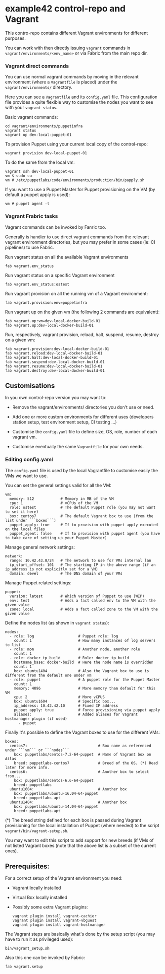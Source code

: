 # example42 control-repo and Vagrant

This contro-repo contains different Vagrant environments for different purposes.

You can work with then directly issuing ```vagrant``` commands in ```vagrant/environments/<env_name>``` or via Fabric from the main repo dir.


### Vagrant direct commands

You can use normal vagrant commands by moving in the relevant environment (where a ```Vagrantfile``` is placed) under the ```vagrant/environments/``` directory.

Here you can see a ```Vagrantfile``` and its ```config.yaml``` file. This configuration file provides a quite flexible way to customise the nodes you want to see with your ```vagrant status```.

Basic vagrant commands:

    cd vagrant/environments/puppetinfra
    vagrant status
    vagrant up dev-local-puppet-01

To provision Puppet using your current local copy of the control-repo:

    vagrant provision dev-local-puppet-01

To do the same from the local vm:

    vagrant ssh dev-local-puppet-01
    vm $ sudo su -
    vm # /etc/puppetlabs/code/environments/production/bin/papply.sh

If you want to use a Puppet Master for Puppet provisioning on the VM (by default a puppet apply is used):

    vm # puppet agent -t 


### Vagrant Frabric tasks

Vagrant commands can be invoked by Fanric too.

Generally is handier to use direct vagrant commands from the relevant vagrant environment directories, but you may prefer in some cases (ie: CI pipelines) to use Fabric.

Run vagrant status on all the available Vagrant environments

    fab vagrant.env_status

Run vagrant status on a specific Vagrant environment

    fab vagrant.env_status:ostest

Run vagrant provision on all the running vm of a Vagrant environment:

    fab vagrant.provision:env=puppetinfra

Run vagrant up on the given vm (the following 2 commands are equivalent):

    fab vagrant.up:vm=dev-local-docker-build-01
    fab vagrant.up:dev-local-docker-build-01

Run, respectively, vagrant provision, reload, halt, suspend, resume, destroy  on a given vm:

    fab vagrant.provision:dev-local-docker-build-01
    fab vagrant.reload:dev-local-docker-build-01
    fab vagrant.halt:dev-local-docker-build-01
    fab vagrant.suspend:dev-local-docker-build-01
    fab vagrant.resume:dev-local-docker-build-01
    fab vagrant.destroy:dev-local-docker-build-01


## Customisations

In you own control-repo version you may want to:

  - Remove the vagrant/environments/ directories you don't use or need.

  - Add one or more custom environments for different uses (developers station setup, test environment setup, CI testing ...)

  - Customise the ```config.yaml``` file to define size, OS, role, number of each vagrant vm.

  - Customise eventually the same ```Vagrantfile``` for your own needs. 

### Editing config.yaml

The ```config.yaml``` file is used by the local Vagrantfile to customise easily the VMs we want to use.

You can set the general settings valid for all the VM:

    vm:
      memory: 512            # Memory in MB of the VM
      cpu: 1                 # vCPUs of the VM
      role: ostest           # The default Puppet role (you may not want to set it here)
      box: centos7           # The default Vagrant box to use (from the list under ```boxes```)
      puppet_apply: true     # If to provision with puppet apply executed on the local files
      puppet_agent: false    # If to provision with puppet agent (you have to take care of setting up your Puppet Master)

Manage general network settings:

    network:
      range: 10.42.43.0/24   # The network to use for VMs internal lan
      ip_start_offset: 101   # The starting IP in the above range (if an ip_address is not explicitly set for a VM)
      domain: devel          # The DNS domain of your VMs

Manage Puppet related settings:

    puppet:
      version: latest        # Which version of Puppet to use (WIP)
      env: test              # Adds a fact called env to the VM with the given value
      zone: local            # Adds a fact called zone to the VM with the given value

Define the nodes list (as shown in ```vagrant status```):

    nodes:
      - role: log                    # Puppet role: log
        count: 1                     # How many instances of log servers to list
      - role: mon                    # Another node, another role
        count: 1
      - role: docker_tp_build        # Role: docker_tp_build
        hostname_base: docker-build  # Here the node name is overridden
        count: 1                  
        box: ubuntu1404              # Also the Vagrant box to use is different from the default one under vm
      - role: puppet                 # A puppet role for the Puppet Master
        count: 1
        memory: 4096                 # More memory than default for this VM
        cpu: 2                       # More vCPUS
        box: ubuntu1604              # Specific box...
        ip_address: 10.42.42.10      # Fixed IP address
        puppet_apply: true           # Force provisioning via puppet apply
        aliases:                     # Added aliases for Vagrant hostmanager plugin (if used)
          - puppet

Finally it's possible to define the Vagrant boxes to use for the different VMs:

    boxes:
      centos7:                                # Box name as referenced under ```vm``` or ```nodes```
        box: puppetlabs/centos-7.2-64-puppet  # Name of Vagrant box on Atlas
        breed: puppetlabs-centos7             # Breed of the OS. (*) Read later for more info.
      centos6:                                # Another box to select from...
        box: puppetlabs/centos-6.6-64-puppet
        breed: puppetlabs
      ubuntu1604:                             # Another box
        box: puppetlabs/ubuntu-16.04-64-puppet
        breed: puppetlabs-apt
      ubuntu1404:                             # Another box
        box: puppetlabs/ubuntu-14.04-64-puppet
        breed: puppetlabs-apt
    
(*) The breed string defined for each box is passed during Vagrant provisioning for the local installation of Puppet (where needed) to the script ```vagrant/bin/vagrant-setup.sh```.

You may want to edit this script to add support for new breeds (if VMs of not listed Vagrant boxes (note that the above list is a subset of the current ones).


## Prerequisites: 

For a correct setup of the Vagrant environment you need:

  - Vagrant locally installed

  - Virtual Box locally installed

  - Possibly some extra Vagrant plugins:

        vagrant plugin install vagrant-cachier
        vagrant plugin install vagrant-vbguest
        vagrant plugin install vagrant-hostmanager

The Vagrant steps are basically what's done by the setup script (you may have to run it as privileged used):

    bin/vagrant_setup.sh

Also this one can be invoked by Fabric:

    fab vagrant.setup


